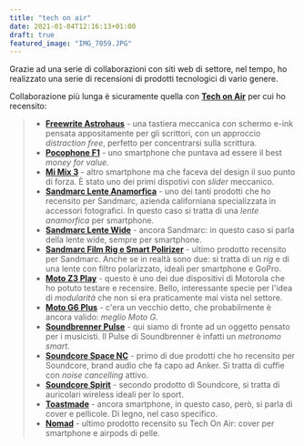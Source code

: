 ```yaml
---
title: "tech on air"
date: 2021-01-04T12:16:13+01:00
draft: true
featured_image: "IMG_7059.JPG"
---
```


Grazie ad una serie di collaborazioni con siti web di settore, nel tempo, ho realizzato una serie di recensioni di prodotti tecnologici di vario genere. 

Collaborazione più lunga è sicuramente quella con **[Tech on Air](https://www.techonair.it)** per cui ho recensito: 

> - **[Freewrite Astrohaus](https://www.techonair.it/recensione-freewrite-astrohaus/)** - una tastiera meccanica con schermo e-ink pensata appositamente per gli scrittori, con un approccio _distraction free_, perfetto per concentrarsi sulla scrittura. 
> - **[Pocophone F1](https://www.techonair.it/recensione-pocophone-f1/)** - uno smartphone che puntava ad essere il best _money for value._
> - **[Mi Mix 3](https://www.techonair.it/recensione-mi-mix-3/)** - altro smartphone ma che faceva del design il suo punto di forza. È stato uno dei primi dispotivi con _slider_ meccanico.
> - **[Sandmarc Lente Anamorfica](https://www.techonair.it/sandmarc-anamorphic-lens-recensione/)** - uno dei tanti prodotti che ho recensito per Sandmarc, azienda californiana specializzata in accessori fotografici. In questo caso si tratta di una _lente anamorfica_ per smartphone. 
> - **[Sandmarc Lente Wide](https://www.techonair.it/sandmarc-wide-angle-lens-recensione/)** - ancora Sandmarc: in questo caso si parla della lente wide, sempre per smartphone. 
> - **[Sandmarc Film Rig e Smart Polirizer](https://www.techonair.it/sandmarc-film-rig-e-polarized-filter-recensione/)** - ultimo prodotto recensito per Sandmarc. Anche se in realtà sono due: si tratta di un _rig_ e di una lente con filtro polarizzato, ideali per smartphone e GoPro. 
> - **[Moto Z3 Play](https://www.techonair.it/moto-z3-play-unico-non-perfetto/)** - questo è uno dei due dispositivi di Motorola che ho potuto testare e recensire. Bello, interessante specie per l'idea di _modularità_ che non si era praticamente mai vista nel settore. 
> - **[Moto G6 Plus](https://www.techonair.it/moto-g6-plus-recensione/)** - c'era un vecchio detto, che probabilmente è ancora valido: _meglio Moto G._
> - **[Soundbrenner Pulse](https://www.techonair.it/recensione-soundbrenner-pulse-musica-incontra-tecnologia/)** - qui siamo di fronte ad un oggetto pensato per i musicisti. Il Pulse di Soundbrenner è infatti un _metronomo smart._
> - **[Soundcore Space NC](https://www.techonair.it/anker-soundcore-space-nc-recensione/)** - primo di due prodotti che ho recensito per Soundcore, brand audio che fa capo ad Anker. Si tratta di cuffie con _noise cancelling_ attivo. 
> - **[Soundcore Spirit](https://www.techonair.it/anker-soundcore-spirit-recensione/)** - secondo prodotto di Soundcore, si tratta di auricolari wireless ideali per lo sport. 
> - **[Toastmade](https://www.techonair.it/toast-made-legno-sul-vostro-iphone/)** - ancora smartphone, in questo caso, però, si parla di cover e pellicole. Di legno, nel caso specifico. 
> - **[Nomad](https://www.techonair.it/nomad-goods-cover-iphone-airpods/)** - ultimo prodotto recensito su Tech On Air: cover per smartphone e airpods di pelle. 